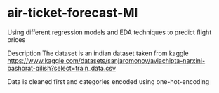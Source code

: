 # air-ticket-forecast-Ml
Using different regression models and EDA techniques to predict flight prices

Description
The dataset is an indian dataset taken from kaggle https://www.kaggle.com/datasets/sanjaromonov/aviachipta-narxini-bashorat-qilish?select=train_data.csv

Data is cleaned first and categories encoded using one-hot-encoding
